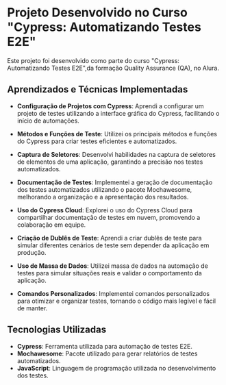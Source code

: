 # Projeto Desenvolvido no Curso "Cypress: Automatizando Testes E2E"

Este projeto foi desenvolvido como parte do curso "Cypress: Automatizando Testes E2E",da formação Quality Assurance (QA), no Alura. 

## Aprendizados e Técnicas Implementadas

- **Configuração de Projetos com Cypress**: Aprendi a configurar um projeto de testes utilizando a interface gráfica do Cypress, facilitando o início de automações.

- **Métodos e Funções de Teste**: Utilizei os principais métodos e funções do Cypress para criar testes eficientes e automatizados.

- **Captura de Seletores**: Desenvolvi habilidades na captura de seletores de elementos de uma aplicação, garantindo a precisão nos testes automatizados.

- **Documentação de Testes**: Implementei a geração de documentação dos testes automatizados utilizando o pacote Mochawesome, melhorando a organização e a apresentação dos resultados.

- **Uso do Cypress Cloud**: Explorei o uso do Cypress Cloud para compartilhar documentação de testes em nuvem, promovendo a colaboração em equipe.

- **Criação de Dublês de Teste**: Aprendi a criar dublês de teste para simular diferentes cenários de teste sem depender da aplicação em produção.

- **Uso de Massa de Dados**: Utilizei massa de dados na automação de testes para simular situações reais e validar o comportamento da aplicação.

- **Comandos Personalizados**: Implementei comandos personalizados para otimizar e organizar testes, tornando o código mais legível e fácil de manter.

## Tecnologias Utilizadas

- **Cypress**: Ferramenta utilizada para automação de testes E2E.
- **Mochawesome**: Pacote utilizado para gerar relatórios de testes automatizados.
- **JavaScript**: Linguagem de programação utilizada no desenvolvimento dos testes.


